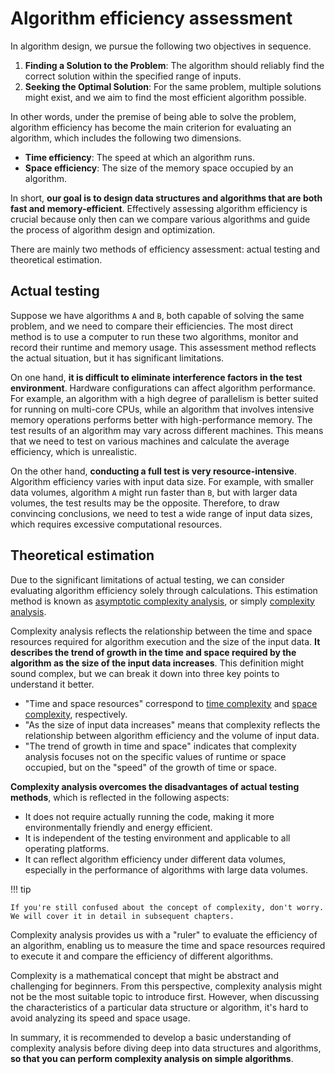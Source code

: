 # Algorithm efficiency assessment

In algorithm design, we pursue the following two objectives in sequence.

1. **Finding a Solution to the Problem**: The algorithm should reliably find the correct solution within the specified range of inputs.
2. **Seeking the Optimal Solution**: For the same problem, multiple solutions might exist, and we aim to find the most efficient algorithm possible.

In other words, under the premise of being able to solve the problem, algorithm efficiency has become the main criterion for evaluating an algorithm, which includes the following two dimensions.

- **Time efficiency**: The speed at which an algorithm runs.
- **Space efficiency**: The size of the memory space occupied by an algorithm.

In short, **our goal is to design data structures and algorithms that are both fast and memory-efficient**. Effectively assessing algorithm efficiency is crucial because only then can we compare various algorithms and guide the process of algorithm design and optimization.

There are mainly two methods of efficiency assessment: actual testing and theoretical estimation.

## Actual testing

Suppose we have algorithms `A` and `B`, both capable of solving the same problem, and we need to compare their efficiencies. The most direct method is to use a computer to run these two algorithms, monitor and record their runtime and memory usage. This assessment method reflects the actual situation, but it has significant limitations.

On one hand, **it is difficult to eliminate interference factors in the test environment**. Hardware configurations can affect algorithm performance. For example, an algorithm with a high degree of parallelism is better suited for running on multi-core CPUs, while an algorithm that involves intensive memory operations performs better with high-performance memory. The test results of an algorithm may vary across different machines. This means that we need to test on various machines and calculate the average efficiency, which is unrealistic.

On the other hand, **conducting a full test is very resource-intensive**. Algorithm efficiency varies with input data size. For example, with smaller data volumes, algorithm `A` might run faster than `B`, but with larger data volumes, the test results may be the opposite. Therefore, to draw convincing conclusions, we need to test a wide range of input data sizes, which requires excessive computational resources.

## Theoretical estimation

Due to the significant limitations of actual testing, we can consider evaluating algorithm efficiency solely through calculations. This estimation method is known as <u>asymptotic complexity analysis</u>, or simply <u>complexity analysis</u>.

Complexity analysis reflects the relationship between the time and space resources required for algorithm execution and the size of the input data. **It describes the trend of growth in the time and space required by the algorithm as the size of the input data increases**. This definition might sound complex, but we can break it down into three key points to understand it better.

- "Time and space resources" correspond to <u>time complexity</u> and <u>space complexity</u>, respectively.
- "As the size of input data increases" means that complexity reflects the relationship between algorithm efficiency and the volume of input data.
- "The trend of growth in time and space" indicates that complexity analysis focuses not on the specific values of runtime or space occupied, but on the "speed" of the growth of time or space.

**Complexity analysis overcomes the disadvantages of actual testing methods**, which is reflected in the following aspects:

- It does not require actually running the code, making it more environmentally friendly and energy efficient.
- It is independent of the testing environment and applicable to all operating platforms.
- It can reflect algorithm efficiency under different data volumes, especially in the performance of algorithms with large data volumes.

!!! tip

    If you're still confused about the concept of complexity, don't worry. We will cover it in detail in subsequent chapters.

Complexity analysis provides us with a "ruler" to evaluate the efficiency of an algorithm, enabling us to measure the time and space resources required to execute it and compare the efficiency of different algorithms.

Complexity is a mathematical concept that might be abstract and challenging for beginners. From this perspective, complexity analysis might not be the most suitable topic to introduce first. However, when discussing the characteristics of a particular data structure or algorithm, it's hard to avoid analyzing its speed and space usage.

In summary, it is recommended to develop a basic understanding of complexity analysis before diving deep into data structures and algorithms, **so that you can perform complexity analysis on simple algorithms**.